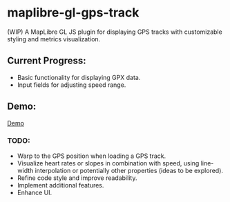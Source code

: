 # maplibre-gl-gps-track

(WIP) A MapLibre GL JS plugin for displaying GPS tracks with customizable styling and metrics visualization.

## Current Progress:
- Basic functionality for displaying GPX data.
- Input fields for adjusting speed range.

## Demo:
[Demo](https://tjmsy.github.io/maplibre-gl-gps-track/)

### TODO:
- Warp to the GPS position when loading a GPS track.
- Visualize heart rates or slopes in combination with speed, using line-width interpolation or potentially other properties  (ideas to be explored).
- Refine code style and improve readability.
- Implement additional features.
- Enhance UI.
